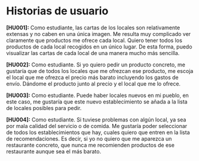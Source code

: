 # Historias de usuario

**[HU001]:** Como estudiante, las cartas de los locales son relativamente extensas y no caben en una única imagen. Me resulta muy complicado ver claramente que productos me ofrece cada local. Quiero tener todos los productos de cada local recogidos en un único lugar. De esta forma, puedo visualizar las cartas de cada local de una manera mucho más sencilla.

**[HU002]:** Como estudiante. Si yo quiero pedir un producto concreto, me gustaría que de todos los locales que me ofrezcan ese producto, me escoja el local que me ofrezca el precio más barato incluyendo los gastos de envío. Dándome el producto junto al precio y el local que me lo ofrece.

**[HU003]:** Como estudiante. Puede haber locales nuevos en mi pueblo, en este caso, me gustaría que este nuevo establecimiento se añada a la lista de locales posibles para pedir.  

**[HU004]:** Como estudiante. Si tuviese problemas con algún local, ya sea por mala calidad del servicio o de comida. Me gustaría poder seleccionar de todos los establecimientos que hay, cuales quiero que entren en la lista de recomendaciones. Es decir, si yo no quiero que me aparezca un restaurante concreto, que nunca me recomienden productos de ese restaurante aunque sea el más barato. 